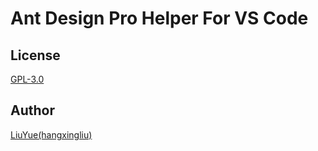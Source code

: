 # Ant Design Pro Helper For VS Code

## License

[GPL-3.0](LICENSE)

## Author

[LiuYue(hangxingliu)](https://github.com/hangxingliu)
